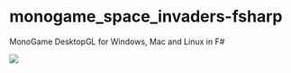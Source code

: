 # monogame_space_invaders-fsharp

MonoGame DesktopGL for Windows, Mac and Linux in F#

![](https://user-images.githubusercontent.com/1466920/55671919-44411c80-5895-11e9-92c8-54acd4549aa4.png)